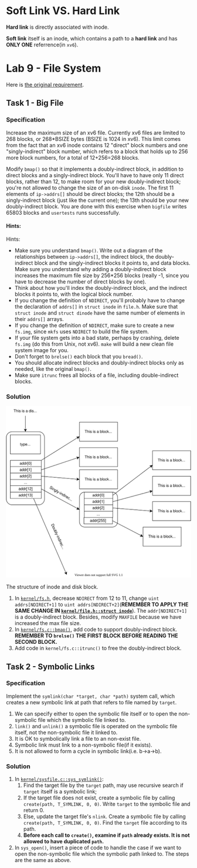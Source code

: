 # Soft Link VS. Hard Link

**Hard link** is directly associated with inode.

**Soft link** itself is an inode, which contains a path to a **hard link** and has **ONLY ONE** referrence(in `xv6`).

# Lab 9 - File System

Here is [the original requirement](https://pdos.csail.mit.edu/6.S081/2021/labs/fs.html).

## Task 1 - Big File

### Specification

Increase the maximum size of an xv6 file. Currently xv6 files are limited to 268 blocks, or 268*BSIZE bytes (BSIZE is 1024 in xv6). This limit comes from the fact that an xv6 inode contains 12 "direct" block numbers and one "singly-indirect" block number, which refers to a block that holds up to 256 more block numbers, for a total of 12+256=268 blocks.

Modify `bmap()` so that it implements a doubly-indirect block, in addition to direct blocks and a singly-indirect block. You'll have to have only 11 direct blocks, rather than 12, to make room for your new doubly-indirect block; you're not allowed to change the size of an on-disk `inode`. The first 11 elements of `ip->addrs[]` should be direct blocks; the 12th should be a singly-indirect block (just like the current one); the 13th should be your new doubly-indirect block. You are done with this exercise when `bigfile` writes 65803 blocks and `usertests` runs successfully.

#### Hints:

Hints:

- Make sure you understand `bmap()`. Write out a diagram of the relationships between `ip->addrs[]`, the indirect block, the doubly-indirect block and the singly-indirect blocks it points to, and data blocks. Make sure you understand why adding a doubly-indirect block increases the maximum file size by 256*256 blocks (really -1, since you have to decrease the number of direct blocks by one).
- Think about how you'll index the doubly-indirect block, and the indirect blocks it points to, with the logical block number.
- If you change the definition of `NDIRECT`, you'll probably have to change the declaration of `addrs[]` in `struct inode` in `file.h`. Make sure that `struct inode` and `struct dinode` have the same number of elements in their `addrs[]` arrays.
- If you change the definition of `NDIRECT`, make sure to create a new `fs.img`, since `mkfs` uses `NDIRECT` to build the file system.
- If your file system gets into a bad state, perhaps by crashing, delete `fs.img` (do this from Unix, not xv6). `make` will build a new clean file system image for you.
- Don't forget to `brelse()` each block that you `bread()`.
- You should allocate indirect blocks and doubly-indirect blocks only as needed, like the original `bmap()`.
- Make sure `itrunc` frees all blocks of a file, including double-indirect blocks.

### Solution

![struct](README.assets/struct.svg)

The structure of inode and disk block.

1. In [`kernel/fs.h`](kernel/fs.h), decrease `NDIRECT` from 12 to 11, change `uint addrs[NDIRECT+1]` to `uint addrs[NDIRECT+2]`(**REMEMBER TO APPLY THE SAME CHANGE IN [`kernel/file.h::struct inode`](kernel/file.h)**). The `addr[NDIRECT+1]` is a doubly-indirect block. Besides, modify `MAXFILE` because we have increased the max file size.
2. In [`kernel/fs.c::bmap()`](kernel/fs.c), add code to support doubly-indirect block. **REMEMBER TO `brelse()` THE FIRST BLOCK BEFORE READING THE SECOND BLOCK.**
3. Add code in `kernel/fs.c::itrunc()` to free the doubly-indirect block.

## Task 2 - Symbolic Links

### Specification

Implement the `symlink(char *target, char *path)` system call, which creates a new symbolic link at path that refers to file named by `target`.

1. We can specify either to open the symbolic file itself or to open the non-symbolic file which the symbolic file linked to.
2. `link()` and `unlink()` a symbolic file is operated on the symbolic file itself, not the non-symbolic file it linked to.
3. It is OK to symbolically link a file to an non-exist file.
4. Symbolic link must link to a non-symbolic file(if it exists).
5. It is not allowed to form a cycle in symbolic link(i.e. b->a->b).

### Solution

1. In [`kernel/sysfile.c::sys_symlink()`](kernel/sysfile.c):
   1. Find the target file by the `target` path, may use recursive search if `target` itself is a symbolic link;
   2. If the target file does not exist, create a symbolic file by calling `create(path, T_SYMLINK, 0, 0)`. Write `target` to the symbolic file and return 0.
   3. Else, update the target file's `nlink`. Create a symbolic file by calling `create(path, T_SYMLINK, 0, 0)`. Find the `target` file according to its path.
   4. **Before each call to `create()`, examine if `path` already exists. It is not allowed to have duplicated `path`.**
2. In `sys_open()`, insert a piece of code to handle the case if we want to open the non-symbolic file which the symbolic path linked to. The steps are the same as above.

